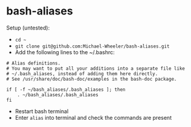 # bash-aliases

Setup (untested):
- ```cd ~```
- ```git clone git@github.com:Michael-Wheeler/bash-aliases.git```
- Add the following lines to the ~/.bashrc:
```
# Alias definitions.
# You may want to put all your additions into a separate file like
# ~/.bash_aliases, instead of adding them here directly.
# See /usr/share/doc/bash-doc/examples in the bash-doc package.

if [ -f ~/bash_aliases/.bash_aliases ]; then
    . ~/bash_aliases/.bash_aliases
fi
```
- Restart bash terminal
- Enter ```alias``` into terminal and check the commands are present

